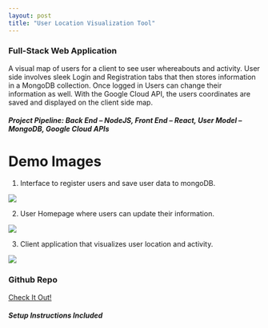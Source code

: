 ```yaml
---
layout: post
title: "User Location Visualization Tool"
---
```

### Full-Stack Web Application

A visual map of users for a client to see user whereabouts and activity. User side involves sleek Login and Registration tabs that then stores information in a MongoDB collection. Once logged in Users can change their information as well. With the Google Cloud API, the users coordinates are saved and displayed on the client side map.
##### Project Pipeline: Back End – NodeJS, Front End – React, User Model – MongoDB, Google Cloud APIs

# Demo Images
1. Interface to register users and save user data to mongoDB. 

<img src="{{ site.url }}/assets/Files/UserLocationDemo/Register.png"/>

2. User Homepage where users can update their information.

<img src="{{ site.url }}/assets/Files/UserLocationDemo/Login.png"/>

3. Client application that visualizes user location and activity. 

<img src="{{ site.url }}/assets/Files/UserLocationDemo/Visualization.png"/>


### Github Repo

[Check It Out!](https://github.com/athom031/UserRegLatLong)
##### Setup Instructions Included